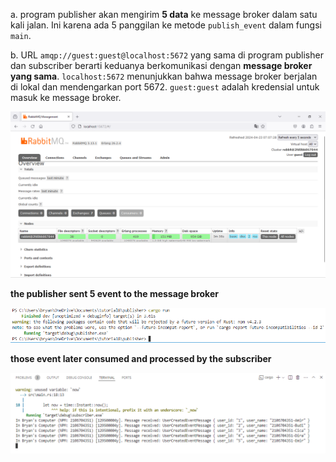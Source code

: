 a. program publisher akan mengirim **5 data** ke message broker dalam satu kali jalan. Ini karena ada 5 panggilan ke metode `publish_event` dalam fungsi `main`.

b. URL `amqp://guest:guest@localhost:5672` yang sama di program publisher dan subscriber berarti keduanya berkomunikasi dengan **message broker yang sama**. `localhost:5672` menunjukkan bahwa message broker berjalan di lokal dan mendengarkan port 5672. `guest:guest` adalah kredensial untuk masuk ke message broker.

![alt text](running-rabbitmq.png)

**the publisher sent 5 event to the message broker**

![alt text](publisher-action.png)

**those event later consumed and processed by the subscriber**

![alt text](subscriber-action.png)
